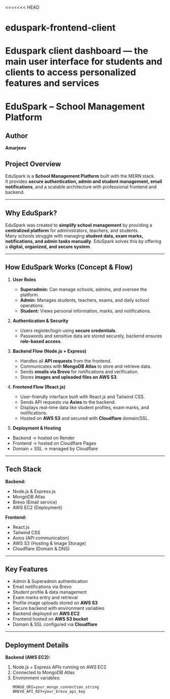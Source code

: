 <<<<<<< HEAD
# eduspark-frontend-client
Eduspark client dashboard — the main user interface for students and clients to access personalized features and services
=======
# EduSpark – School Management Platform

## Author  
**Amarjeev**  

## Project Overview  
EduSpark is a **School Management Platform** built with the MERN stack.  
It provides **secure authentication, admin and student management, email notifications**, and a scalable architecture with professional frontend and backend.  

---

## Why EduSpark?  
EduSpark was created to **simplify school management** by providing a **centralized platform** for administrators, teachers, and students.  
Many schools struggle with managing **student data, exam marks, notifications, and admin tasks manually**. EduSpark solves this by offering a **digital, organized, and secure system**.  

---

## How EduSpark Works (Concept & Flow)  

1. **User Roles**  
   - **Superadmin:** Can manage schools, admins, and oversee the platform.  
   - **Admin:** Manages students, teachers, exams, and daily school operations.  
   - **Student:** Views personal information, marks, and notifications.  

2. **Authentication & Security**  
   - Users register/login using **secure credentials**.  
   - Passwords and sensitive data are stored securely, backend ensures **role-based access**.  

3. **Backend Flow (Node.js + Express)**  
   - Handles all **API requests** from the frontend.  
   - Communicates with **MongoDB Atlas** to store and retrieve data.  
   - Sends **emails via Brevo** for notifications and verification.  
   - Stores **images and uploaded files on AWS S3**.  

4. **Frontend Flow (React.js)**  
   - User-friendly interface built with React.js and Tailwind CSS.  
   - Sends API requests via **Axios** to the backend.  
   - Displays real-time data like student profiles, exam marks, and notifications.  
   - Hosted on **AWS S3** and secured with **Cloudflare** domain/SSL.  

5. **Deployment & Hosting**  
 - Backend → hosted on Render
 - Frontend → hosted on Cloudflare Pages
 - Domain + SSL → managed by Cloudflare 
---

## Tech Stack  

**Backend:**  
- Node.js & Express.js  
- MongoDB Atlas  
- Brevo (Email service)  
- AWS EC2 (Deployment)  

**Frontend:**  
- React.js  
- Tailwind CSS  
- Axios (API communication)  
- AWS S3 (Hosting & Image Storage)  
- Cloudflare (Domain & DNS)  

---

## Key Features  
- Admin & Superadmin authentication  
- Email notifications via Brevo  
- Student profile & data management  
- Exam marks entry and retrieval  
- Profile image uploads stored on **AWS S3**  
- Secure backend with environment variables  
- Backend deployed on **AWS EC2**  
- Frontend hosted on **AWS S3 bucket**  
- Domain & SSL configured via **Cloudflare**  

---

## Deployment Details  

**Backend (AWS EC2):**  
1. Node.js + Express APIs running on AWS EC2  
2. Connected to MongoDB Atlas  
3. Environment variables:  
   ```env
   MONGO_URI=your_mongo_connection_string
   BREVO_API_KEY=your_brevo_api_key
